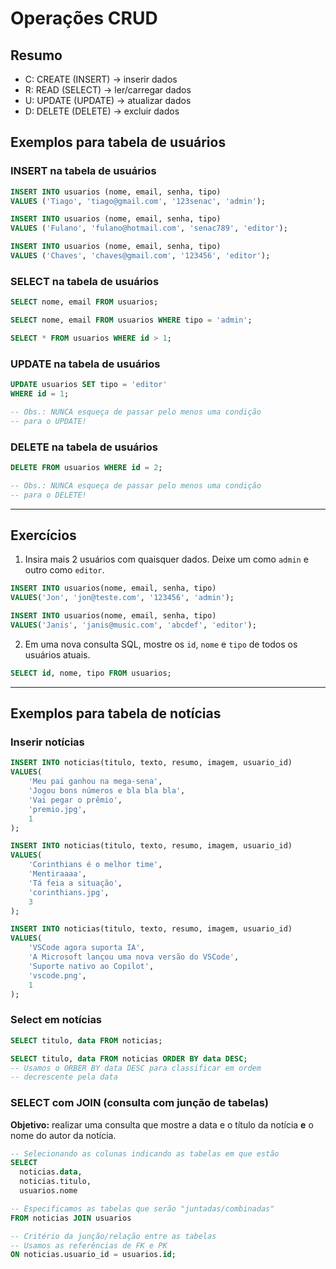 # Operações CRUD

## Resumo

- C: CREATE (INSERT)    -> inserir dados
- R: READ (SELECT)      -> ler/carregar dados
- U: UPDATE (UPDATE)    -> atualizar dados
- D: DELETE (DELETE)    -> excluir dados

## Exemplos para tabela de usuários

### INSERT na tabela de usuários

```sql
INSERT INTO usuarios (nome, email, senha, tipo) 
VALUES ('Tiago', 'tiago@gmail.com', '123senac', 'admin');
```

```sql
INSERT INTO usuarios (nome, email, senha, tipo) 
VALUES ('Fulano', 'fulano@hotmail.com', 'senac789', 'editor');
```

```sql
INSERT INTO usuarios (nome, email, senha, tipo) 
VALUES ('Chaves', 'chaves@gmail.com', '123456', 'editor');
```

### SELECT na tabela de usuários

```sql
SELECT nome, email FROM usuarios;
```

```sql
SELECT nome, email FROM usuarios WHERE tipo = 'admin';
```

```sql
SELECT * FROM usuarios WHERE id > 1;
```

### UPDATE na tabela de usuários

```sql
UPDATE usuarios SET tipo = 'editor'
WHERE id = 1;

-- Obs.: NUNCA esqueça de passar pelo menos uma condição 
-- para o UPDATE! 
```

### DELETE na tabela de usuários

```sql
DELETE FROM usuarios WHERE id = 2;

-- Obs.: NUNCA esqueça de passar pelo menos uma condição 
-- para o DELETE! 
```

---
## Exercícios

1) Insira mais 2 usuários com quaisquer dados. Deixe um como `admin` e outro como `editor`.

```sql
INSERT INTO usuarios(nome, email, senha, tipo)
VALUES('Jon', 'jon@teste.com', '123456', 'admin');

INSERT INTO usuarios(nome, email, senha, tipo)
VALUES('Janis', 'janis@music.com', 'abcdef', 'editor');
```

2) Em uma nova consulta SQL, mostre os `id`, `nome` e `tipo` de todos os usuários atuais.

```sql
SELECT id, nome, tipo FROM usuarios;
```
---

## Exemplos para tabela de notícias

### Inserir notícias

```sql
INSERT INTO noticias(titulo, texto, resumo, imagem, usuario_id)
VALUES(
    'Meu pai ganhou na mega-sena',
    'Jogou bons números e bla bla bla',
    'Vai pegar o prêmio',
    'premio.jpg',
    1
);

INSERT INTO noticias(titulo, texto, resumo, imagem, usuario_id)
VALUES(
    'Corinthians é o melhor time',
    'Mentiraaaa',
    'Tá feia a situação',
    'corinthians.jpg',
    3
);

INSERT INTO noticias(titulo, texto, resumo, imagem, usuario_id)
VALUES(
    'VSCode agora suporta IA',
    'A Microsoft lançou uma nova versão do VSCode',
    'Suporte nativo ao Copilot',
    'vscode.png',
    1
);
```

### Select em notícias

```sql
SELECT titulo, data FROM noticias;
```

```sql
SELECT titulo, data FROM noticias ORDER BY data DESC;
-- Usamos o ORBER BY data DESC para classificar em ordem 
-- decrescente pela data
```

### SELECT com JOIN (consulta com junção de tabelas)

**Objetivo:** realizar uma consulta que mostre a data e o título da notícia **e** o nome do autor da notícia.

```sql
-- Selecionando as colunas indicando as tabelas em que estão
SELECT
  noticias.data,
  noticias.titulo,
  usuarios.nome

-- Especificamos as tabelas que serão "juntadas/combinadas"
FROM noticias JOIN usuarios

-- Critério da junção/relação entre as tabelas
-- Usamos as referências de FK e PK
ON noticias.usuario_id = usuarios.id;
```








